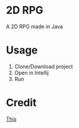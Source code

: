 # 2D RPG
A 2D RPG made in Java

# Usage
1. Clone/Download project
2. Open in Intellij
3. Run

# Credit
[This](https://www.youtube.com/playlist?list=PL_QPQmz5C6WUF-pOQDsbsKbaBZqXj4qSq)
